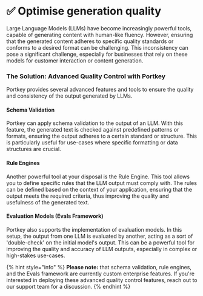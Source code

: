 # ✅ Optimise generation quality

Large Language Models (LLMs) have become increasingly powerful tools, capable of generating content with human-like fluency. However, ensuring that the generated content adheres to specific quality standards or conforms to a desired format can be challenging. This inconsistency can pose a significant challenge, especially for businesses that rely on these models for customer interaction or content generation.

### The Solution: Advanced Quality Control with Portkey

Portkey provides several advanced features and tools to ensure the quality and consistency of the output generated by LLMs.

#### Schema Validation

Portkey can apply schema validation to the output of an LLM. With this feature, the generated text is checked against predefined patterns or formats, ensuring the output adheres to a certain standard or structure. This is particularly useful for use-cases where specific formatting or data structures are crucial.

#### Rule Engines

Another powerful tool at your disposal is the Rule Engine. This tool allows you to define specific rules that the LLM output must comply with. The rules can be defined based on the context of your application, ensuring that the output meets the required criteria, thus improving the quality and usefulness of the generated text.

#### Evaluation Models (Evals Framework)

Portkey also supports the implementation of evaluation models. In this setup, the output from one LLM is evaluated by another, acting as a sort of 'double-check' on the initial model's output. This can be a powerful tool for improving the quality and accuracy of LLM outputs, especially in complex or high-stakes use-cases.

{% hint style="info" %}
**Please note:** that schema validation, rule engines, and the Evals framework are currently custom enterprise features. If you're interested in deploying these advanced quality control features, reach out to our support team for a discussion.
{% endhint %}
